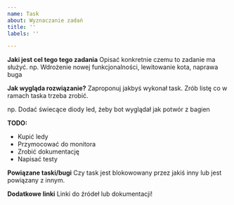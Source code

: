 ```yaml
---
name: Task
about: Wyznaczanie zadań
title: ''
labels: ''

---
```


**Jaki jest cel tego tego zadania**
Opisać konkretnie czemu to zadanie ma służyć.
np. Wdrożenie nowej funkcjonalności, lewitowanie kota, naprawa buga

**Jak wygląda rozwiązanie?**
Zaproponuj jakbyś wykonał task. Zrób listę co w ramach taska trzeba zrobić.

np. Dodać świecące diody led, żeby bot wyglądał jak potwór z bagien

**TODO:**
- Kupić ledy
- Przymocować do monitora
- Zrobić dokumentację
- Napisać testy

**Powiązane taski/bugi**
Czy task jest blokowowany przez jakiś inny lub jest powiązany z innym.

**Dodatkowe linki**
Linki do źródeł lub dokumentacji!
